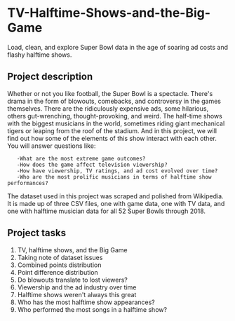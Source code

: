 # TV-Halftime-Shows-and-the-Big-Game
Load, clean, and explore Super Bowl data in the age of soaring ad costs and flashy halftime shows.


## Project description
Whether or not you like football, the Super Bowl is a spectacle. There's drama in the form of blowouts, comebacks, and controversy in the games themselves. There are the ridiculously expensive ads, some hilarious, others gut-wrenching, thought-provoking, and weird. The half-time shows with the biggest musicians in the world, sometimes riding giant mechanical tigers or leaping from the roof of the stadium. And in this project, we will find out how some of the elements of this show interact with each other. You will answer questions like:

       -What are the most extreme game outcomes?
       -How does the game affect television viewership?
       -How have viewership, TV ratings, and ad cost evolved over time?
       -Who are the most prolific musicians in terms of halftime show performances?


The dataset used in this project was scraped and polished from Wikipedia. It is made up of three CSV files, one with game data, one with TV data, and one with halftime musician data for all 52 Super Bowls through 2018.

## Project tasks
1. TV, halftime shows, and the Big Game
2. Taking note of dataset issues
3. Combined points distribution
4. Point difference distribution
5. Do blowouts translate to lost viewers?
6. Viewership and the ad industry over time
7. Halftime shows weren't always this great
8. Who has the most halftime show appearances?
9. Who performed the most songs in a halftime show?


